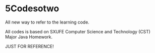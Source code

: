 # 5Codesotwo
All new way to refer to the learning code.

All codes is based on SXUFE Computer Science and Technology (CST) Major Java Homework.

JUST FOR REFERENCE!
